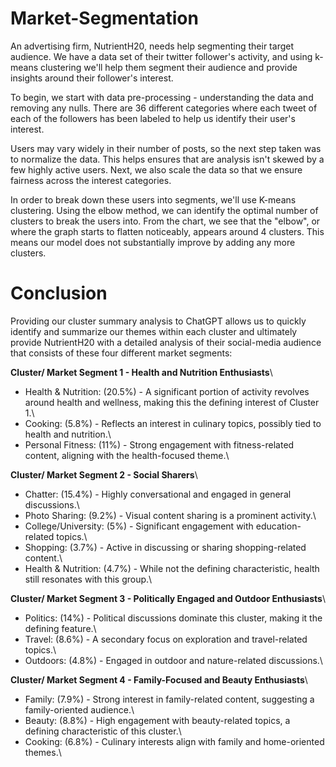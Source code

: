 # Market-Segmentation
An advertising firm, NutrientH20, needs help segmenting their target audience. We have a data set of their twitter follower's activity, and using k-means clustering we'll help them segment their audience and provide insights around their follower's interest. 

To begin, we start with data pre-processing - understanding the data and removing any nulls. There are 36 different categories where each tweet of each of the followers has been labeled to help us identify their user's interest.  

Users may vary widely in their number of posts, so the next step taken was to normalize the data. This helps ensures that are analysis isn't skewed by a few highly active users.  Next, we also scale the data so that we ensure fairness across the interest categories. 

In order to break down these users into segments, we'll use K-means clustering. Using the elbow method, we can identify the optimal number of clusters to break the users into. From the chart, we see that the "elbow", or where the graph starts to flatten noticeably, appears around 4 clusters. This means our model does not substantially improve by adding any more clusters.

# Conclusion

Providing our cluster summary analysis to ChatGPT allows us to quickly identify and summarize our themes within each cluster and ultimately provide NutrientH20 with a detailed analysis of their social-media audience that consists of these four different market segments: 

**Cluster/ Market Segment 1 - Health and Nutrition Enthusiasts**\ 
- Health & Nutrition: (20.5%) - A significant portion of activity revolves around health and wellness, making this the defining interest of Cluster 1.\ 
- Cooking: (5.8%) - Reflects an interest in culinary topics, possibly tied to health and nutrition.\ 
- Personal Fitness: (11%) - Strong engagement with fitness-related content, aligning with the health-focused theme.\ 

**Cluster/ Market Segment 2 - Social Sharers**\ 
- Chatter: (15.4%) - Highly conversational and engaged in general discussions.\ 
- Photo Sharing: (9.2%) - Visual content sharing is a prominent activity.\ 
- College/University: (5%) - Significant engagement with education-related topics.\ 
- Shopping: (3.7%) - Active in discussing or sharing shopping-related content.\ 
- Health & Nutrition: (4.7%) - While not the defining characteristic, health still resonates with this group.\ 

**Cluster/ Market Segment 3 - Politically Engaged and Outdoor Enthusiasts**\ 
- Politics: (14%) - Political discussions dominate this cluster, making it the defining feature.\ 
- Travel: (8.6%) - A secondary focus on exploration and travel-related topics.\ 
- Outdoors: (4.8%) - Engaged in outdoor and nature-related discussions.\ 

**Cluster/ Market Segment 4 - Family-Focused and Beauty Enthusiasts**\ 
- Family: (7.9%) - Strong interest in family-related content, suggesting a family-oriented audience.\ 
- Beauty: (8.8%) - High engagement with beauty-related topics, a defining characteristic of this cluster.\ 
- Cooking: (6.8%) - Culinary interests align with family and home-oriented themes.\ 
